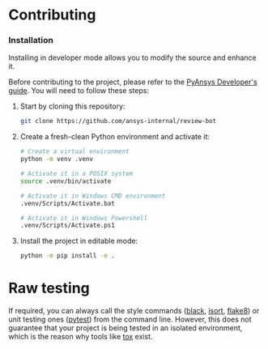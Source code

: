 # Contributing 

### Installation

Installing in developer mode allows you to modify the source and enhance it.

Before contributing to the project, please refer to the [PyAnsys Developer's guide](https://dev.docs.pyansys.com/). You will
need to follow these steps:

1. Start by cloning this repository:

   ```bash
   git clone https://github.com/ansys-internal/review-bot
   ```

2. Create a fresh-clean Python environment and activate it:

   ```bash
   # Create a virtual environment
   python -m venv .venv

   # Activate it in a POSIX system
   source .venv/bin/activate

   # Activate it in Windows CMD environment
   .venv/Scripts/Activate.bat

   # Activate it in Windows Powershell
   .venv/Scripts/Activate.ps1
   ```

3. Install the project in editable mode:

   ```bash
   python -m pip install -e .
   ```

# Raw testing

If required, you can always call the style commands ([black](https://black.readthedocs.io/en/stable/), [isort](https://pycqa.github.io/isort/),
[flake8](https://flake8.pycqa.org/en/latest/)) or unit testing ones ([pytest](https://docs.pytest.org/en/stable/)) from the command line. However,
this does not guarantee that your project is being tested in an isolated
environment, which is the reason why tools like [tox](https://tox.readthedocs.io/en/latest/) exist.
```

